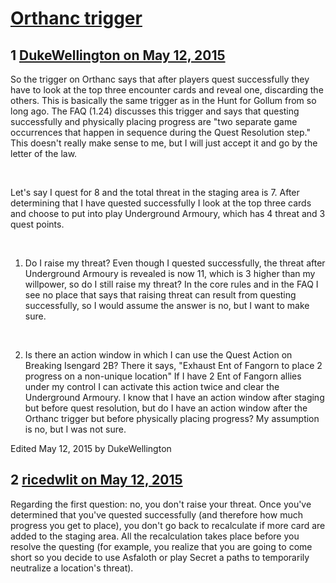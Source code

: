 # [Orthanc trigger](https://community.fantasyflightgames.com/topic/176026-orthanc-trigger/)

## 1 [DukeWellington on May 12, 2015](https://community.fantasyflightgames.com/topic/176026-orthanc-trigger/?do=findComment&comment=1616267)

So the trigger on Orthanc says that after players quest successfully they have to look at the top three encounter cards and reveal one, discarding the others. This is basically the same trigger as in the Hunt for Gollum from so long ago. The FAQ (1.24) discusses this trigger and says that questing successfully and physically placing progress are "two separate game occurrences that happen in sequence during the Quest Resolution step." This doesn't really make sense to me, but I will just accept it and go by the letter of the law.

 

Let's say I quest for 8 and the total threat in the staging area is 7. After determining that I have quested successfully I look at the top three cards and choose to put into play Underground Armoury, which has 4 threat and 3 quest points.

 

1. Do I raise my threat? Even though I quested successfully, the threat after Underground Armoury is revealed is now 11, which is 3 higher than my willpower, so do I still raise my threat? In the core rules and in the FAQ I see no place that says that raising threat can result from questing successfully, so I would assume the answer is no, but I want to make sure.

 

2. Is there an action window in which I can use the Quest Action on Breaking Isengard 2B? There it says, "Exhaust Ent of Fangorn to place 2 progress on a non-unique location" If I have 2 Ent of Fangorn allies under my control I can activate this action twice and clear the Underground Armoury. I know that I have an action window after staging but before quest resolution, but do I have an action window after the Orthanc trigger but before physically placing progress? My assumption is no, but I was not sure.

Edited May 12, 2015 by DukeWellington

## 2 [ricedwlit on May 12, 2015](https://community.fantasyflightgames.com/topic/176026-orthanc-trigger/?do=findComment&comment=1616375)

Regarding the first question: no, you don't raise your threat. Once you've determined that you've quested successfully (and therefore how much progress you get to place), you don't go back to recalculate if more card are added to the staging area. All the recalculation takes place before you resolve the questing (for example, you realize that you are going to come short so you decide to use Asfaloth or play Secret a paths to temporarily neutralize a location's threat).

